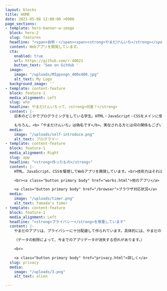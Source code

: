 ```yaml
---
layout: blocks
title: HOME
date: 2021-05-08 12:00:00 +0900
page_sections:
- template: hero-banner-w-image
  block: hero-2
  slug: features
  headline: "<span>自称・</span><span><strong>やまだけんいち</strong></span>"
  content: Webアプリを開発しています。
  cta:
    enabled: true
    url: https://github.com/r-40021
    button_text: 'See on GitHub '
  image:
    image: "/uploads/MIppxngn_400x400.jpg"
    alt_text: My Logo
  background_image: ''
- template: content-feature
  block: feature-1
  media_alignment: Left
  slug: who
  headline: やまだけんいちって、<strong>何者？</strong>
  content: |-
    日本のどこかでプログラミングをしている学生。HTML・JavaScript・CSSをメインに使っています。<br>真面目なWebアプリや不真面目なWebアプリを開発しています。<br>「オープンソース」という仕組みが好きなので、僕が作るプログラムは<a href="https://github.com/r-40021" title="GitHub">GitHub</a>で基本的に公開しています。<br>技術力は大したことないですが、使いやすいものを作っていきたいです。<br><br>

    もちろん、<b>「やまだけんいち」は偽名です</b>。実在される方とは何の関係もございませんので、ご注意ください。個人的にこの名前が気に入ったので、使っています。
  media:
    image: "/uploads/self-introduce.png"
    alt_text: プログラマー
- template: content-feature
  block: feature-1
  media_alignment: Right
  slug: app
  headline: "<strong>作ったもの</strong>"
  content: |-
    HTML、JavaScript、CSSを駆使してWebアプリを開発しています。<br>技術力はそれほど高くはありませんが、「使いやすさ」に重点を置いています。<br>画像は、私が最初に作ったアプリ「<a href="https://r-40021.github.io/countdown-timer" title="やまだのタイマー" target="_blank">やまだのタイマー</a>」<br>目覚まし時計とタイマーのいいとこ取りをしました。<br><br>友達からも何かと高評価。嬉しいですが、この高評価がプレッシャーになっています(笑)

    <br><a class="button primary body" href="works.html">他のアプリ</a>

    <a class="button primary body" href="/browser">ブラウザ対応状況</a>
  media:
    image: "/uploads/timer.png"
    alt_text: Yamada's timer
- template: content-feature
  block: feature-1
  media_alignment: Left
  headline: "<strong>プライバシー</strong>を尊重しています"
  content: |-
    やまだのアプリは、プライバシーに十分配慮して作られています。具体的には、やまだのアプリは極力端末の中に情報を保存しているため、ユーザーはデータをいつでも確認でき、好きなときに一瞬で削除できます。そう、まるでこの画像のエイリアンのように、自分のデータを完全に支配できるのです！！<br>

    （データの削除によって、今までのアプリデータが消失する恐れがあります。）

    <br>

    <a class="button primary body" href="privacy.html">詳しく</a>
  slug: privacy
  media:
    image: "/uploads/3.png"
    alt_text: alien

---
```


